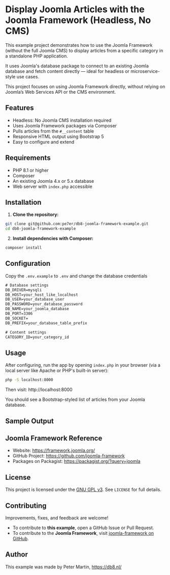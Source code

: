 # Display Joomla Articles with the Joomla Framework (Headless, No CMS)

This example project demonstrates how to use the Joomla Framework 
(without the full Joomla CMS) to display articles 
from a specific category in a standalone PHP application.

It uses Joomla's database package to connect to an existing Joomla database and fetch content 
directly — ideal for headless or microservice-style use cases.

This project focuses on using Joomla Framework directly, 
without relying on Joomla’s Web Services API or the CMS environment.

## Features
- Headless: No Joomla CMS installation required
- Uses Joomla Framework packages via Composer
- Pulls articles from the `#__content` table
- Responsive HTML output using Bootstrap 5
- Easy to configure and extend


## Requirements
- PHP 8.1 or higher
- Composer
- An existing Joomla 4.x or 5.x database
- Web server with `index.php` accessible

## Installation
1. **Clone the repository:**
```bash
git clone git@github.com:pe7er/db8-joomla-framework-example.git
cd db8-joomla-framework-example
```

2. **Install dependencies with Composer:**
```bash
composer install
```

## Configuration
Copy the `.env.example` to `.env` and change the database credentials
```txt
# Database settings
DB_DRIVER=mysqli
DB_HOST=your_host_like_localhost
DB_USER=your_database_user
DB_PASSWORD=your_database_password
DB_NAME=your_joomla_database
DB_PORT=3306
DB_SOCKET=
DB_PREFIX=your_database_table_prefix

# Content settings
CATEGORY_ID=your_category_id
```

## Usage
After configuring, run the app by opening `index.php` in your browser 
(via a local server like Apache or PHP's built-in server):

```bash
php -S localhost:8000
```
Then visit: http://localhost:8000

You should see a Bootstrap-styled list of articles from your Joomla database.

## Sample Output


## Joomla Framework Reference
- Website: https://framework.joomla.org/
- GitHub Project: https://github.com/joomla-framework
- Packages on Packagist: https://packagist.org/?query=joomla

## License
This project is licensed under the [GNU GPL v3](https://www.gnu.org/licenses/gpl-3.0.html).
See `LICENSE` for full details.

## Contributing
Improvements, fixes, and feedback are welcome!
- To contribute to **this example**, open a GitHub Issue or Pull Request.
- To contribute to the **Joomla Framework**, visit [joomla-framework on GitHub](https://github.com/joomla-framework).

## Author
This example was made by Peter Martin, https://db8.nl/
